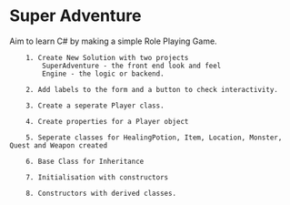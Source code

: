 # Super Adventure

Aim to learn C# by making a simple Role Playing Game.


        1. Create New Solution with two projects
            SuperAdventure - the front end look and feel
            Engine - the logic or backend.
            
        2. Add labels to the form and a button to check interactivity.
        
        3. Create a seperate Player class.
        
        4. Create properties for a Player object
        
        5. Seperate classes for HealingPotion, Item, Location, Monster, Quest and Weapon created
        
        6. Base Class for Inheritance
        
        7. Initialisation with constructors
        
        8. Constructors with derived classes.
        
